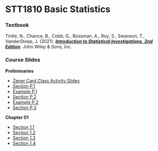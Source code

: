 # STT1810 Basic Statistics

### **Textbook**

Tintle, N., Chance, B., Cobb, G., Rossman, A., Roy, S., Swanson, T., VanderStoep, J. (2021). [***Introduction to Statistical Investigations, 2nd Edition***](http://www.isi-stats.com/isi/index2nd.html). John Wiley & Sons, Inc.

### **Course Slides**

**Preliminaries**

* [Zener Card Class Activity Slides](https://stat-jet-asu.github.io/STT1810BasicStatistics/Slides/ESPZenerCards.html)
* [Section P.1](https://stat-jet-asu.github.io/STT1810BasicStatistics/Slides/CHP_1.html)
* [Example P.1](https://stat-jet-asu.github.io/STT1810BasicStatistics/Slides/ExampleP_1.html)
* [Section P.2](https://stat-jet-asu.github.io/STT1810BasicStatistics/Slides/CHP_2.html)
* [Example P.2](https://stat-jet-asu.github.io/STT1810BasicStatistics/Slides/ExampleP_2.html)
* [Section P.3](https://stat-jet-asu.github.io/STT1810BasicStatistics/Slides/CHP_3.html)

**Chapter 01**

* [Section 1.1](https://stat-jet-asu.github.io/STT1810BasicStatistics/Slides/CH1_1.html)
* [Section 1.2](https://stat-jet-asu.github.io/STT1810BasicStatistics/Slides/CH1_2.html)
* [Section 1.3](https://stat-jet-asu.github.io/STT1810BasicStatistics/Slides/CH1_3.html)
* [Section 1.4](https://stat-jet-asu.github.io/STT1810BasicStatistics/Slides/CH1_4.html)
